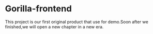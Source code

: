 # Gorilla-frontend
This project is our first original product that use for demo.Soon after we finished,we will open a new chapter in a new era.
